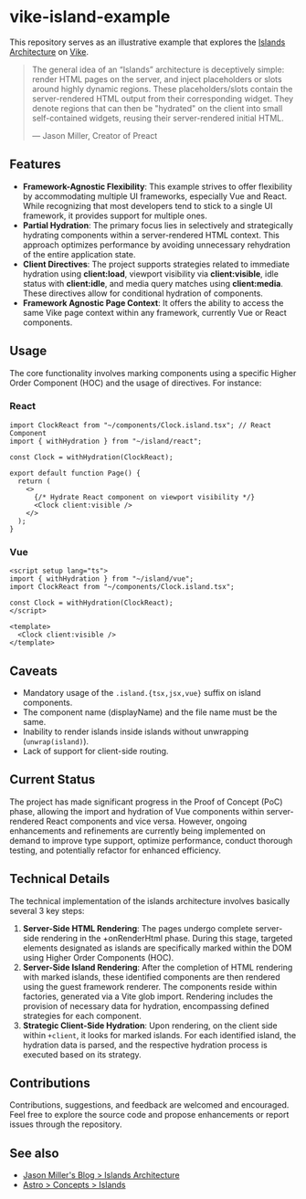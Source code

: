 # vike-island-example

This repository serves as an illustrative example that explores the
[Islands Architecture](https://jasonformat.com/islands-architecture/) on [Vike](https://vike.dev).

> The general idea of an “Islands” architecture is deceptively simple: render HTML pages on the server, and inject
> placeholders or slots around highly dynamic regions. These placeholders/slots contain the server-rendered HTML output
> from their corresponding widget. They denote regions that can then be "hydrated" on the client into small
> self-contained widgets, reusing their server-rendered initial HTML.
>
> — Jason Miller, Creator of Preact

## Features

- **Framework-Agnostic Flexibility**: This example strives to offer flexibility by accommodating multiple UI frameworks, especially Vue and React. While recognizing that most developers tend to stick to a single UI framework, it provides support for multiple ones.
- **Partial Hydration**: The primary focus lies in selectively and strategically hydrating components within a server-rendered HTML context. This approach optimizes performance by avoiding unnecessary rehydration of the entire application state.
- **Client Directives**: The project supports strategies related to immediate hydration using **client:load**, viewport visibility via **client:visible**, idle status with **client:idle**, and media query matches using **client:media**. These directives allow for conditional hydration of components.
- **Framework Agnostic Page Context**: It offers the ability to access the same Vike page context within any framework, currently Vue or React components.

## Usage

The core functionality involves marking components using a specific Higher Order Component (HOC) and the usage of directives. For instance:

### React

```tsx
import ClockReact from "~/components/Clock.island.tsx"; // React Component
import { withHydration } from "~/island/react";

const Clock = withHydration(ClockReact);

export default function Page() {
  return (
    <>
      {/* Hydrate React component on viewport visibility */}
      <Clock client:visible />
    </>
  );
}
```

### Vue

```vue
<script setup lang="ts">
import { withHydration } from "~/island/vue";
import ClockReact from "~/components/Clock.island.tsx";

const Clock = withHydration(ClockReact);
</script>

<template>
  <Clock client:visible />
</template>
```

## Caveats

- Mandatory usage of the `.island.{tsx,jsx,vue}` suffix on island components.
- The component name (displayName) and the file name must be the same.
- Inability to render islands inside islands without unwrapping (`unwrap(island)`).
- Lack of support for client-side routing.

## Current Status

The project has made significant progress in the Proof of Concept (PoC) phase, allowing the import and hydration of Vue components within server-rendered React components and vice versa. However, ongoing enhancements and refinements are currently being implemented on demand to improve type support, optimize performance, conduct thorough testing, and potentially refactor for enhanced efficiency.

## Technical Details

The technical implementation of the islands architecture involves basically several 3 key steps:

1. **Server-Side HTML Rendering**: The pages undergo complete server-side rendering in the +onRenderHtml phase. During this stage, targeted elements designated as islands are specifically marked within the DOM using Higher Order Components (HOC).
2. **Server-Side Island Rendering**: After the completion of HTML rendering with marked islands, these identified components are then rendered using the guest framework renderer. The components reside within factories, generated via a Vite glob import. Rendering includes the provision of necessary data for hydration, encompassing defined strategies for each component.
3. **Strategic Client-Side Hydration**: Upon rendering, on the client side within `+client`, it looks for marked islands. For each identified island, the hydration data is parsed, and the respective hydration process is executed based on its strategy.

## Contributions

Contributions, suggestions, and feedback are welcomed and encouraged. Feel free to explore the source code and propose enhancements or report issues through the repository.

## See also

- [Jason Miller's Blog > Islands Architecture](https://jasonformat.com/islands-architecture/)
- [Astro > Concepts > Islands](https://docs.astro.build/en/concepts/islands/)
